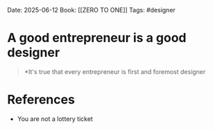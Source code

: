 Date: 2025-06-12
Book: [[ZERO TO ONE]]
Tags: #designer 

# A good entrepreneur is a good designer

>*It's true that every entrepreneur is first and foremost designer 
# References 
- You are not a lottery ticket 
